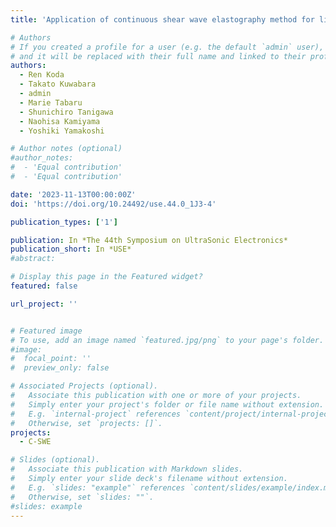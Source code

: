 ```yaml
---
title: 'Application of continuous shear wave elastography method for liver viscoelasticity measurement'

# Authors
# If you created a profile for a user (e.g. the default `admin` user), write the username (folder name) here
# and it will be replaced with their full name and linked to their profile.
authors:
  - Ren Koda
  - Takato Kuwabara
  - admin
  - Marie Tabaru
  - Shunichiro Tanigawa
  - Naohisa Kamiyama
  - Yoshiki Yamakoshi

# Author notes (optional)
#author_notes:
#  - 'Equal contribution'
#  - 'Equal contribution'

date: '2023-11-13T00:00:00Z'
doi: 'https://doi.org/10.24492/use.44.0_1J3-4'

publication_types: ['1']

publication: In *The 44th Symposium on UltraSonic Electronics*
publication_short: In *USE*
#abstract: 

# Display this page in the Featured widget?
featured: false

url_project: ''


# Featured image
# To use, add an image named `featured.jpg/png` to your page's folder.
#image:
#  focal_point: ''
#  preview_only: false

# Associated Projects (optional).
#   Associate this publication with one or more of your projects.
#   Simply enter your project's folder or file name without extension.
#   E.g. `internal-project` references `content/project/internal-project/index.md`.
#   Otherwise, set `projects: []`.
projects:
  - C-SWE

# Slides (optional).
#   Associate this publication with Markdown slides.
#   Simply enter your slide deck's filename without extension.
#   E.g. `slides: "example"` references `content/slides/example/index.md`.
#   Otherwise, set `slides: ""`.
#slides: example
---
```

